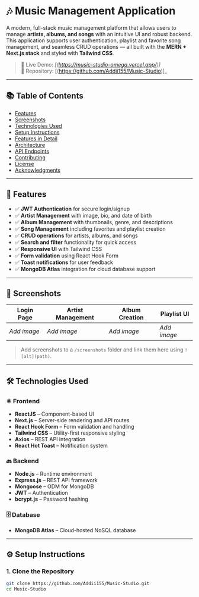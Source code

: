 # 🎶 Music Management Application

A modern, full-stack music management platform that allows users to manage **artists, albums, and songs** with an intuitive UI and robust backend. This application supports user authentication, playlist and favorite song management, and seamless CRUD operations — all built with the **MERN + Next.js stack** and styled with **Tailwind CSS**.

> 🚀 Live Demo: _[(https://music-studio-omega.vercel.app/)]_  
> 📂 Repository: [(https://github.com/Addii155/Music-Studio)]_

---

## 📚 Table of Contents

- [Features](#features)
- [Screenshots](#screenshots)
- [Technologies Used](#technologies-used)
- [Setup Instructions](#setup-instructions)
- [Features in Detail](#features-in-detail)
- [Architecture](#architecture)
- [API Endpoints](#api-endpoints)
- [Contributing](#contributing)
- [License](#license)
- [Acknowledgments](#acknowledgments)

---

## 🎯 Features

- ✅ **JWT Authentication** for secure login/signup
- ✅ **Artist Management** with image, bio, and date of birth
- ✅ **Album Management** with thumbnails, genre, and descriptions
- ✅ **Song Management** including favorites and playlist creation
- ✅ **CRUD operations** for artists, albums, and songs
- ✅ **Search and filter** functionality for quick access
- ✅ **Responsive UI** with Tailwind CSS
- ✅ **Form validation** using React Hook Form
- ✅ **Toast notifications** for user feedback
- ✅ **MongoDB Atlas** integration for cloud database support

---

## 📸 Screenshots

| Login Page | Artist Management | Album Creation | Playlist UI |
|------------|-------------------|----------------|-------------|
| _Add image_ | _Add image_ | _Add image_ | _Add image_ |

> Add screenshots to a `/screenshots` folder and link them here using `![alt](path)`.

---

## 🛠 Technologies Used

### ⚛️ Frontend

- **ReactJS** – Component-based UI
- **Next.js** – Server-side rendering and API routes
- **React Hook Form** – Form validation and handling
- **Tailwind CSS** – Utility-first responsive styling
- **Axios** – REST API integration
- **React Hot Toast** – Notification system

### 🔙 Backend

- **Node.js** – Runtime environment
- **Express.js** – REST API framework
- **Mongoose** – ODM for MongoDB
- **JWT** – Authentication
- **bcrypt.js** – Password hashing

### 🗄 Database

- **MongoDB Atlas** – Cloud-hosted NoSQL database

---

## ⚙️ Setup Instructions

### 1. Clone the Repository

```bash
git clone https://github.com/Addii155/Music-Studio.git
cd Music-Studio
